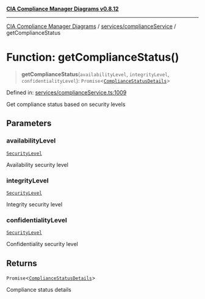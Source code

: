 [**CIA Compliance Manager Diagrams v0.8.12**](../../../README.md)

***

[CIA Compliance Manager Diagrams](../../../modules.md) / [services/complianceService](../README.md) / getComplianceStatus

# Function: getComplianceStatus()

> **getComplianceStatus**(`availabilityLevel`, `integrityLevel`, `confidentialityLevel`): `Promise`\<[`ComplianceStatusDetails`](../../../types/compliance/interfaces/ComplianceStatusDetails.md)\>

Defined in: [services/complianceService.ts:1009](https://github.com/Hack23/cia-compliance-manager/blob/e7811142a771ec75716a7ce3a0d60f18cb91cd06/src/services/complianceService.ts#L1009)

Get compliance status based on security levels

## Parameters

### availabilityLevel

[`SecurityLevel`](../../../types/cia/type-aliases/SecurityLevel.md)

Availability security level

### integrityLevel

[`SecurityLevel`](../../../types/cia/type-aliases/SecurityLevel.md)

Integrity security level

### confidentialityLevel

[`SecurityLevel`](../../../types/cia/type-aliases/SecurityLevel.md)

Confidentiality security level

## Returns

`Promise`\<[`ComplianceStatusDetails`](../../../types/compliance/interfaces/ComplianceStatusDetails.md)\>

Compliance status details
